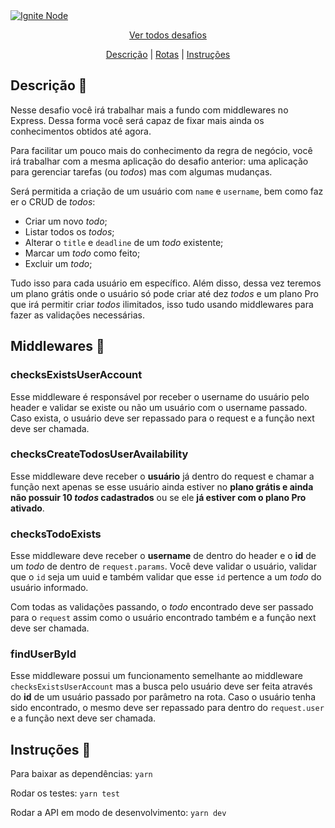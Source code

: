 <a href="https://github.com/navarrotheus/ignite-node-challenges">
  <img alt="Ignite Node" src="https://i.ibb.co/qrrkc3T/Background.png" />
</a>

<p align = "center">
  <a href="https://github.com/navarrotheus/ignite-node-challenges">Ver todos desafios</a>
</p>

<p align = "center">
   <a href="#descrição-memo">Descrição</a>&nbsp;|
   <a href="#middlewares-incoming_envelope">Rotas</a>&nbsp;|
   <a href="#instruções-scroll">Instruções</a>
</p>

## Descrição :memo:
Nesse desafio você irá trabalhar mais a fundo com middlewares no Express. Dessa forma você será capaz de fixar mais ainda os conhecimentos obtidos até agora. 

Para facilitar um pouco mais do conhecimento da regra de negócio, você irá trabalhar com a mesma aplicação do desafio anterior: uma aplicação para gerenciar tarefas (ou *todos*) mas com algumas mudanças.

Será permitida a criação de um usuário com `name` e `username`, bem como fazer o CRUD de *todos*:

- Criar um novo *todo*;
- Listar todos os *todos*;
- Alterar o `title` e `deadline` de um *todo* existente;
- Marcar um *todo* como feito;
- Excluir um *todo*;

Tudo isso para cada usuário em específico. Além disso, dessa vez teremos um plano grátis onde o usuário só pode criar até dez *todos* e um plano Pro que irá permitir criar *todos* ilimitados, isso tudo usando middlewares para fazer as validações necessárias.

## Middlewares :incoming_envelope:

### checksExistsUserAccount

Esse middleware é responsável por receber o username do usuário pelo header e validar se existe ou não um usuário com o username passado. Caso exista, o usuário deve ser repassado para o request e a função next deve ser chamada.

### checksCreateTodosUserAvailability

Esse middleware deve receber o **usuário** já dentro do request e chamar a função next apenas se esse usuário ainda estiver no **plano grátis e ainda não possuir 10 *todos* cadastrados** ou se ele **já estiver com o plano Pro ativado**.

### checksTodoExists

Esse middleware deve receber o **username** de dentro do header e o **id** de um *todo* de dentro de `request.params`. Você deve validar o usuário, validar que o `id` seja um uuid e também validar que esse `id` pertence a um *todo* do usuário informado.

Com todas as validações passando, o *todo* encontrado deve ser passado para o `request` assim como o usuário encontrado também e a função next deve ser chamada.

### findUserById

Esse middleware possui um funcionamento semelhante ao middleware `checksExistsUserAccount` mas a busca pelo usuário deve ser feita através do **id** de um usuário passado por parâmetro na rota. Caso o usuário tenha sido encontrado, o mesmo deve ser repassado para dentro do `request.user` e a função next deve ser chamada.

## Instruções :scroll:

Para baixar as dependências:
```yarn```

Rodar os testes:
```yarn test```

Rodar a API em modo de desenvolvimento:
```yarn dev```

